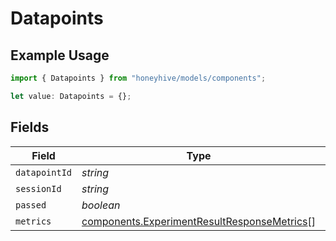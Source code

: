 # Datapoints

## Example Usage

```typescript
import { Datapoints } from "honeyhive/models/components";

let value: Datapoints = {};
```

## Fields

| Field                                                                                                      | Type                                                                                                       | Required                                                                                                   | Description                                                                                                |
| ---------------------------------------------------------------------------------------------------------- | ---------------------------------------------------------------------------------------------------------- | ---------------------------------------------------------------------------------------------------------- | ---------------------------------------------------------------------------------------------------------- |
| `datapointId`                                                                                              | *string*                                                                                                   | :heavy_minus_sign:                                                                                         | N/A                                                                                                        |
| `sessionId`                                                                                                | *string*                                                                                                   | :heavy_minus_sign:                                                                                         | N/A                                                                                                        |
| `passed`                                                                                                   | *boolean*                                                                                                  | :heavy_minus_sign:                                                                                         | N/A                                                                                                        |
| `metrics`                                                                                                  | [components.ExperimentResultResponseMetrics](../../models/components/experimentresultresponsemetrics.md)[] | :heavy_minus_sign:                                                                                         | N/A                                                                                                        |